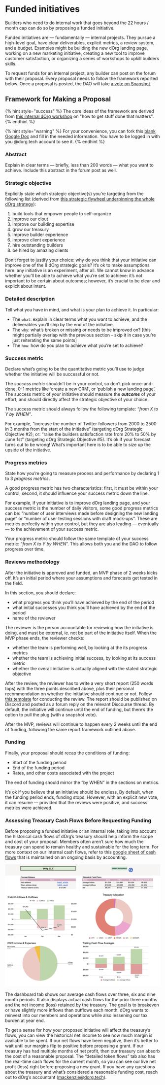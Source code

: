 # Funded initiatives

Builders who need to do internal work that goes beyond the 22 hours / month cap can do so by proposing a funded initiative.

Funded initiatives are — fundamentally — internal projects. They pursue a high-level goal, have clear deliverables, explicit metrics, a review system, and a budget. Examples might be building the new dOrg landing page, working on a new marketing initiative, creating a new tool to improve customer satisfaction, or organizing a series of workshops to upkill builders skills.

To request funds for an internal project, any builder can post on the forum with their proposal. Every proposal needs to follow the framework reported below. Once a proposal is posted, the DAO will take [a vote on Snapshot](https://snapshot.org/#/dorg.eth).

## Framework for Making a Proposal

{% hint style="success" %}
The core ideas of the framework are derived from [this internal dOrg workshop](https://www.youtube.com/watch?v=WVMk7xkSlYs) on "how to get stuff done that matters".
{% endhint %}

{% hint style="warning" %}
For your convenience, you can fork this [blank Google Doc](https://docs.google.com/document/d/1QZJPHGAeCudegvw7qIhpc0kM1JM\_0M12yY1gdb-yEMg/edit) and fill in the needed information. You have to be logged in with you @dorg.tech account to see it.
{% endhint %}

### Abstract

Explain in clear terms — briefly, less than 200 words — what you want to achieve. Include this abstract in the forum post as well.

### Strategic objective

Explicitly state which strategic objective(s) you’re targeting from the following list (derived from [this strategic flywheel underpinning the whole dOrg strategy](https://www.figma.com/file/DazpDOLkdGqcjOBv5hzhbh/dOrg-Flywheel-\(Copy\)?node-id=0%3A1)):

1. build tools that empower people to self-organize&#x20;
2. improve our clout&#x20;
3. improve our building expertise&#x20;
4. grow our treasury&#x20;
5. improve builder experience&#x20;
6. improve client experience&#x20;
7. hire outstanding builders&#x20;
8. be hired by amazing clients

Don’t forget to justify your choice: why do you think that your initiative can improve one of the 8 dOrg strategic goals? It’s ok to make assumptions here: any initiative is an experiment, after all. We cannot know in advance whether you’ll be able to achieve what you’re set to achieve: it’s not important to be certain about outcomes; however, it’s crucial to be clear and explicit about intent.

### Detailed description

Tell what you have in mind, and what is your plan to achieve it. In particular:

* The `what`: explain in clear terms what you want to achieve, and the deliverables you’ll ship by the end of the initiative.
* The `why`: what’s broken or missing or needs to be improved on? \[this might partially overlap with the previous section - skip it in case you’re just reiterating the same points]
* The `how`: how do you plan to achieve what you’re set to achieve?

### Success metric

Declare what’s going to be the quantitative metric you’ll use to judge whether the initiative will be successful or not.

The _success metric_ shouldn’t be in your control, so don’t pick once-and-done, 0-1 metrics like ‘create a new CRM’, or ‘publish a new landing page’. The success metric of your initiative should measure the _**outcome**_ of your effort, and should directly affect the strategic objective of your choice.

The success metric should always follow the following template: _“from X to Y by WHEN”_.

For example, “increase the number of Twitter followers from 2000 to 2500 in 3 months from the start of the initiative” (targeting dOrg Strategic Objective #2); or: “raise the builders satisfaction rate from 20% to 50% by June 1st” (targeting dOrg Strategic Objective #5). It’s ok if your forecast turns out to be wrong! What’s important here is to be able to size up the upside of the initiative.

### Progress metrics

State how you’re going to measure process and performance by declaring 1 to 3 _progress metrics_.

A good progress metric has two characteristics: first, it must be within your control; second, it should influence your success metric down the line.

For example, if your initiative is to improve dOrg landing page, and your success metric is the number of daily visitors, some good progress metrics can be: “number of user interviews made before designing the new landing page” or “number of user testing sessions with draft mock-ups”. These are metrics perfectly within your control, but they are also leading — eventually — to the achievement of your success metric.

Your progress metric should follow the same template of your success metric: “_from X to Y by WHEN_”. This allows both you and the DAO to follow progress over time.

### Reviews methodology

After the initiative is approved and funded, an MVP phase of 2 weeks kicks off. It’s an initial period where your assumptions and forecasts get tested in the field.

In this section, you should declare:

* what progress you think you’ll have achieved by the end of the period
* what initial successes you think you’ll have achieved by the end of the period
* name of the reviewer

The reviewer is the person accountable for reviewing how the initiative is doing, and must be external, ie. not be part of the initiative itself. When the MVP phase ends, the reviewer checks:

* whether the team is performing well, by looking at the its progress metrics
* whether the team is achieving initial success, by looking at its success metric
* whether the overall initiative is actually aligned with the stated strategic objective

After the review, the reviewer has to write a very short report (250 words tops) with the three points described above, plus their personal recommendation on whether the initiative should continue or not. Follow [this template](https://docs.google.com/document/u/2/d/1bxXHTMacEaLWQ7RklyyansagtGcsTjOu6uC2a5AECCY/edit) for conducting the review. The report should be published on Discord and posted as a forum reply on the relevant Discourse thread. By default, the initiative will continue until the end of funding, but there’s the option to pull the plug (with a snapshot vote).

After the MVP, reviews will continue to happen every 2 weeks until the end of funding, following the same report framework outlined above.

### Funding

Finally, your proposal should recap the conditions of funding:&#x20;

* Start of the funding period
* End of the funding period
* Rates, and other costs associated with the project

The end of funding should mirror the “by WHEN” in the sections on metrics.

It’s ok if you believe that an initiative should be endless. By default, when the funding period ends, funding stops. However, with an explicit new vote, it can resume — provided that the reviews were positive, and success metrics were achieved.

### Assessing Treasury Cash Flows Before Requesting Funding

Before proposing a funded initiative or an internal role, taking into account the historical cash flows of dOrg’s treasury should help inform the scope and cost of your proposal. Members often aren’t sure how much the treasury can spend to remain healthy and sustainable for the long term. For more context on our internal cash flows, refer to this [google sheet of cash flows](https://docs.google.com/spreadsheets/d/1hPY7Fb1jkuoi\_PY5pe2rFrUhrDC4Px5NfdizfdRSC\_4/edit?usp=sharing) that is maintained on an ongoing basis by accounting.

![Cash flows at a glance (screenshot taken on 4/18/2022)](<../../.gitbook/assets/Treasury Screenshot.png>)

The dashboard tab shows our average cash flows over three, six and nine month periods. It also displays actual cash flows for the prior three months and the net income (loss) retained by the treasury. The goal is to breakeven or have slightly more inflows than outflows each month. dOrg wants to reinvest into our members and operations while also lessening our tax burden at year end.

To get a sense for how your proposed initiative will affect the treasury’s flows, you can view the historical net income to see how much margin is available to be spent. If our net flows have been negative, then it’s better to wait until our margins flip to positive before proposing a grant. If our treasury has had multiple months of net profit, then our treasury can absorb the cost of a reasonable proposal. The “detailed token flows” tab also has the real-time cash flows for the current month, so you can see our live net profit (loss) right before proposing a new grant. If you have any questions about the treasury and what’s considered a reasonable funding cost, reach out to dOrg’s accountant (mackenzie@dorg.tech).
